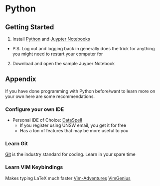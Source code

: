 # Python
## Getting Started
1. Install [Python](https://www.python.org/downloads/) and [Juypter Notebooks](https://jupyter.org/install)
  - P.S. Log out and logging back in generally does the trick for anything you might need to restart your computer for
2. Download and open the sample Juyper Notebook

## Appendix
If you have done programming with Python before/want to learn more on your own here are some recommendations.

### Configure your own IDE
- Personal IDE of Choice: [DataSpell](https://www.jetbrains.com/dataspell/)
  - If you register using UNSW email, you get it for free
  - Has a ton of features that may be more useful to you
 
### Learn Git
[Git](https://github.com/git-guides) is the industry standard for coding. 
Learn in your spare time

### Learn VIM Keybindings
Makes typing LaTeX much faster
[Vim-Adventures](https://vim-adventures.com/)
[VimGenius](http://www.vimgenius.com/)

